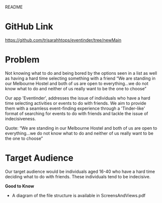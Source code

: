 README

# GitHub Link #

https://github.com/trisarahhtops/eventinder/tree/newMain

# Problem #

Not knowing what to do and being bored by the options seen in a list as well as having a hard time selecting something with a friend
“We are standing in our Melbourne Hostel and both of us are open to everything…we do not know what to do and neither of us really want to be the one to choose”

Our app 'Eventinder', addresses the issue of individuals who have a hard time selecting activities or events to do with friends. We aim to provide them with a seamless event-finding experience through a 'Tinder-like' format of searching for events to do with friends and tackle the issue of indecisiveness. 

Quote: “We are standing in our Melbourne Hostel and both of us are open to everything…we do not know what to do and neither of us really want to be the one to choose”

# Target Audience #

Our target audience would be individuals aged 16-40 who have a hard time deciding what to do with friends. These individuals tend to be indecisive. 

**Good to Know**

- A diagram of the file structure is available in ScreensAndViews.pdf

